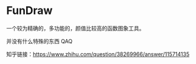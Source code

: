 # FunDraw
一个较为精确的，多功能的，颜值比较高的函数图象工具。

并没有什么特殊的东西 QAQ

知乎链接：https://www.zhihu.com/question/38269966/answer/115714135
